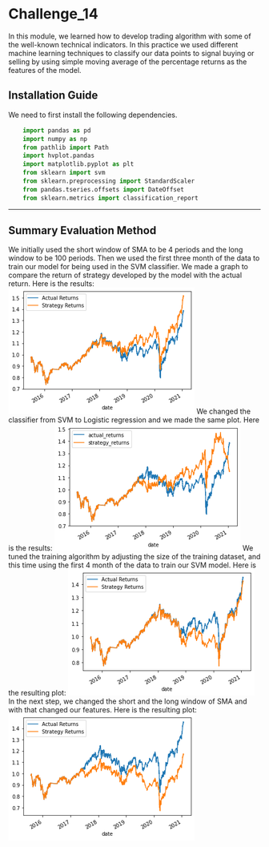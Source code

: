 # Challenge_14
 In this module, we learned how to develop trading algorithm with some of the well-known technical indicators. 
 In this practice we used different machine learning techniques to classify our data points to signal buying or selling by using simple moving average of the percentage returns as the features of the model.

## Installation Guide
We need to first install the following dependencies.

```python
    import pandas as pd
    import numpy as np
    from pathlib import Path
    import hvplot.pandas
    import matplotlib.pyplot as plt
    from sklearn import svm
    from sklearn.preprocessing import StandardScaler
    from pandas.tseries.offsets import DateOffset
    from sklearn.metrics import classification_report

```

---

##  Summary Evaluation Method
We initially used the short window of SMA to be 4 periods and the long window to be 100 periods. Then we used the first three month of the data to train our model for being used in the SVM classifier. We made a graph to compare the return of  strategy developed by the model with the actual return. 
Here is the results:
![Baseline SVM](./SVM_Baseline_plot.png) 
We changed the classifier from SVM to Logistic regression and we made the same plot. Here is the results:
![Baseline LR](./LR_Original_Parameters_plot.png)
We tuned the training algorithm by adjusting the size of the training dataset, and this time using the first 4 month of the data to train our SVM model.
Here is the resulting plot:
![Tuned training data and SVM](./SVM_Tuned_training_plot.png)
In the next step, we changed the short and the long window of SMA and with that changed our features.
Here is the resulting plot:
![Tuned features and SVM](./tuned_SMA_plot_SVM.png)
